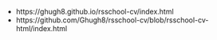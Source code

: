 <ul>
  <li>https://ghugh8.github.io/rsschool-cv/index.html</li>
  <li>https://github.com/Ghugh8/rsschool-cv/blob/rsschool-cv-html/index.html</li>
</ul>
